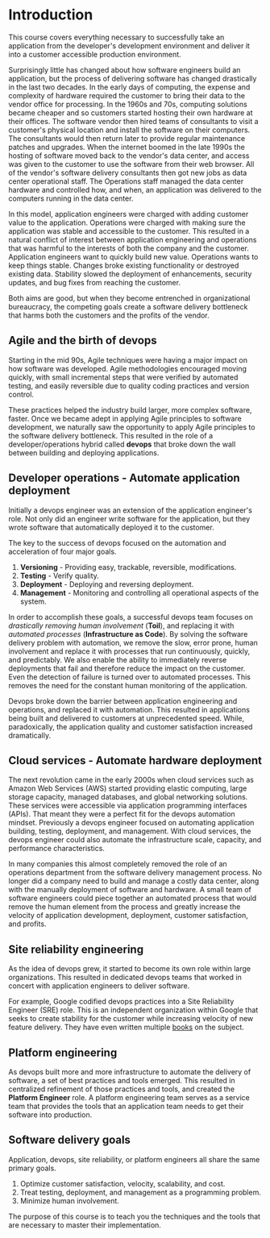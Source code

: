 # Introduction

This course covers everything necessary to successfully take an application from the developer's development environment and deliver it into a customer accessible production environment.

Surprisingly little has changed about how software engineers build an application, but the process of delivering software has changed drastically in the last two decades. In the early days of computing, the expense and complexity of hardware required the customer to bring their data to the vendor office for processing. In the 1960s and 70s, computing solutions became cheaper and so customers started hosting their own hardware at their offices. The software vendor then hired teams of consultants to visit a customer's physical location and install the software on their computers. The consultants would then return later to provide regular maintenance patches and upgrades. When the internet boomed in the late 1990s the hosting of software moved back to the vendor's data center, and access was given to the customer to use the software from their web browser. All of the vendor's software delivery consultants then got new jobs as data center operational staff. The Operations staff managed the data center hardware and controlled how, and when, an application was delivered to the computers running in the data center.

In this model, application engineers were charged with adding customer value to the application. Operations were charged with making sure the application was stable and accessible to the customer. This resulted in a natural conflict of interest between application engineering and operations that was harmful to the interests of both the company and the customer. Application engineers want to quickly build new value. Operations wants to keep things stable. Changes broke existing functionality or destroyed existing data. Stability slowed the deployment of enhancements, security updates, and bug fixes from reaching the customer.

Both aims are good, but when they become entrenched in organizational bureaucracy, the competing goals create a software delivery bottleneck that harms both the customers and the profits of the vendor.

## Agile and the birth of devops

Starting in the mid 90s, Agile techniques were having a major impact on how software was developed. Agile methodologies encouraged moving quickly, with small incremental steps that were verified by automated testing, and easily reversible due to quality coding practices and version control.

These practices helped the industry build larger, more complex software, faster. Once we became adept in applying Agile principles to software development, we naturally saw the opportunity to apply Agile principles to the software delivery bottleneck. This resulted in the role of a developer/operations hybrid called **devops** that broke down the wall between building and deploying applications.

## Developer operations - Automate application deployment

Initially a devops engineer was an extension of the application engineer's role. Not only did an engineer write software for the application, but they wrote software that automatically deployed it to the customer.

The key to the success of devops focused on the automation and acceleration of four major goals.

1. **Versioning** - Providing easy, trackable, reversible, modifications.
1. **Testing** - Verify quality.
1. **Deployment** - Deploying and reversing deployment.
1. **Management** - Monitoring and controlling all operational aspects of the system.

In order to accomplish these goals, a successful devops team focuses on _drastically removing human involvement_ (**Toil**), and replacing it with _automated processes_ (**Infrastructure as Code**). By solving the software delivery problem with automation, we remove the slow, error prone, human involvement and replace it with processes that run continuously, quickly, and predictably. We also enable the ability to immediately reverse deployments that fail and therefore reduce the impact on the customer. Even the detection of failure is turned over to automated processes. This removes the need for the constant human monitoring of the application.

Devops broke down the barrier between application engineering and operations, and replaced it with automation. This resulted in applications being built and delivered to customers at unprecedented speed. While, paradoxically, the application quality and customer satisfaction increased dramatically.

## Cloud services - Automate hardware deployment

The next revolution came in the early 2000s when cloud services such as Amazon Web Services (AWS) started providing elastic computing, large storage capacity, managed databases, and global networking solutions. These services were accessible via application programming interfaces (APIs). That meant they were a perfect fit for the devops automation mindset. Previously a devops engineer focused on automating application building, testing, deployment, and management. With cloud services, the devops engineer could also automate the infrastructure scale, capacity, and performance characteristics.

In many companies this almost completely removed the role of an operations department from the software delivery management process. No longer did a company need to build and manage a costly data center, along with the manually deployment of software and hardware. A small team of software engineers could piece together an automated process that would remove the human element from the process and greatly increase the velocity of application development, deployment, customer satisfaction, and profits.

## Site reliability engineering

As the idea of devops grew, it started to become its own role within large organizations. This resulted in dedicated devops teams that worked in concert with application engineers to deliver software.

For example, Google codified devops practices into a Site Reliability Engineer (SRE) role. This is an independent organization within Google that seeks to create stability for the customer while increasing velocity of new feature delivery. They have even written multiple [books](https://sre.google/books/) on the subject.

## Platform engineering

As devops built more and more infrastructure to automate the delivery of software, a set of best practices and tools emerged. This resulted in centralized refinement of those practices and tools, and created the **Platform Engineer** role. A platform engineering team serves as a service team that provides the tools that an application team needs to get their software into production.

## Software delivery goals

Application, devops, site reliability, or platform engineers all share the same primary goals.

1. Optimize customer satisfaction, velocity, scalability, and cost.
1. Treat testing, deployment, and management as a programming problem.
1. Minimize human involvement.

The purpose of this course is to teach you the techniques and the tools that are necessary to master their implementation.
